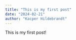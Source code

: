 ```yaml
---
title: "This is my first post"
date: "2024-02-21"
author: "Kacper Hildebrandt"
---
```


This is my first post!

